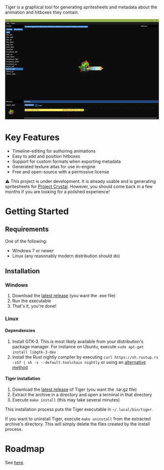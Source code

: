 Tiger is a graphical tool for generating spritesheets and metadata about the animation and hitboxes they contain.

![Tiger](res/readme/screenshot-0.1.0.png?raw=true "Tiger")

# Key Features

- Timeline-editing for authoring animations
- Easy to add and position hitboxes
- Support for custom formats when exporting metadata
- Generated texture atlas for use in-engine
- Free and open-source with a permissive license

⚠️ This project is under development. It is already usable and is generating spritesheets for [Project Crystal](https://github.com/agersant/crystal). However, you should come back in a few months if you are looking for a polished experience!

# Getting Started

## Requirements

One of the following:
- Windows 7 or newer
- Linux (any reasonably modern distribution should do)

## Installation

### Windows
1. Download the [latest release](https://github.com/agersant/tiger/releases/latest) (you want the .exe file)
2. Run the executable
3. That's it, you're done!

### Linux

#### Dependencies

1. Install GTK-3. This is most likely available from your distribution's package manager. For instance on Ubuntu, execute `sudo apt-get install libgtk-3-dev`
2. Install the Rust nightly compiler by executing `curl https://sh.rustup.rs -sSf | sh -s --default-toolchain nightly` or using an [alternative method](https://www.rust-lang.org/en-US/install.html)

#### Tiger installation
1. Download the [latest release]((https://github.com/agersant/tiger/releases/latest)) of Tiger (you want the .tar.gz file)
2. Extract the archive in a directory and open a terminal in that directory
3. Execute `make install` (this may take several minutes)

This installation process puts the Tiger executable in `~/.local/bin/tiger`.

If you want to uninstall Tiger, execute `make uninstall` from the extracted archive's directory. This will simply delete the files created by the install process.

# Roadmap

See [here](Roadmap.md).